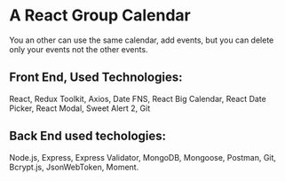 # A React Group Calendar

You an other can use the same calendar, add events, but you can delete only your events not the other events.

## Front End, Used Technologies:

React, Redux Toolkit, Axios, Date FNS, React Big Calendar, React Date Picker, React Modal, Sweet Alert 2, Git

## Back End used techologies:
Node.js, Express, Express Validator, MongoDB, Mongoose, Postman, Git, Bcrypt.js, JsonWebToken, Moment.

